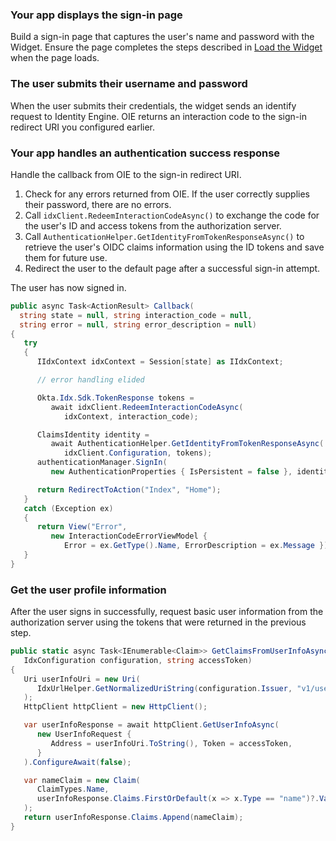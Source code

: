 ### Your app displays the sign-in page

Build a sign-in page that captures the user's name and password with the Widget. Ensure the page completes the steps described in [Load the Widget](/docs/guides/oie-embedded-widget-use-case-load/aspnet/main/) when the page loads.

### The user submits their username and password

When the user submits their credentials, the widget sends an identify request to Identity Engine. OIE returns an interaction code to the sign-in redirect URI you configured earlier.

### Your app handles an authentication success response

Handle the callback from OIE to the sign-in redirect URI.

1. Check for any errors returned from OIE. If the user correctly supplies their password, there are no errors.
1. Call `idxClient.RedeemInteractionCodeAsync()`  to exchange the code for the user's ID and access tokens from the authorization server.
1. Call `AuthenticationHelper.GetIdentityFromTokenResponseAsync()` to retrieve the user's OIDC claims information using the ID tokens and save them for future use.
1. Redirect the user to the default page after a successful sign-in attempt.

The user has now signed in.

```csharp
public async Task<ActionResult> Callback(
  string state = null, string interaction_code = null,
  string error = null, string error_description = null)
{
   try
   {
      IIdxContext idxContext = Session[state] as IIdxContext;

      // error handling elided

      Okta.Idx.Sdk.TokenResponse tokens =
         await idxClient.RedeemInteractionCodeAsync(
            idxContext, interaction_code);

      ClaimsIdentity identity =
         await AuthenticationHelper.GetIdentityFromTokenResponseAsync(
            idxClient.Configuration, tokens);
      authenticationManager.SignIn(
         new AuthenticationProperties { IsPersistent = false }, identity);

      return RedirectToAction("Index", "Home");
   }
   catch (Exception ex)
   {
      return View("Error", 
         new InteractionCodeErrorViewModel {
            Error = ex.GetType().Name, ErrorDescription = ex.Message });
   }
}
```

### Get the user profile information

After the user signs in successfully, request basic user information from the authorization server using the tokens that were returned in the previous step.

```csharp
public static async Task<IEnumerable<Claim>> GetClaimsFromUserInfoAsync(
   IdxConfiguration configuration, string accessToken)
{
   Uri userInfoUri = new Uri(
      IdxUrlHelper.GetNormalizedUriString(configuration.Issuer, "v1/userinfo")
   );
   HttpClient httpClient = new HttpClient();

   var userInfoResponse = await httpClient.GetUserInfoAsync(
      new UserInfoRequest {
         Address = userInfoUri.ToString(), Token = accessToken,
      }
   ).ConfigureAwait(false);

   var nameClaim = new Claim(
      ClaimTypes.Name,
      userInfoResponse.Claims.FirstOrDefault(x => x.Type == "name")?.Value
   );
   return userInfoResponse.Claims.Append(nameClaim);
}
```
